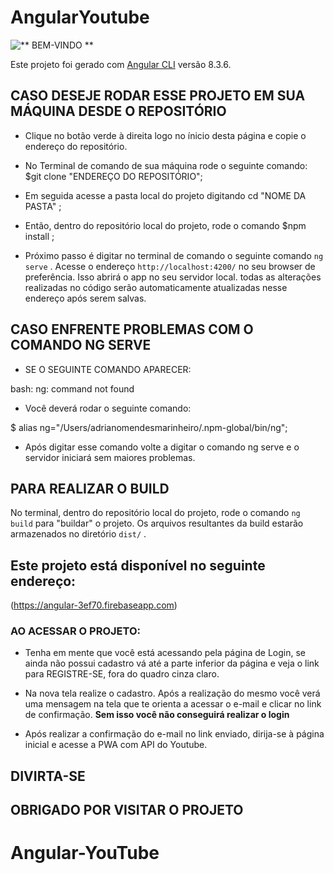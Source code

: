 # AngularYoutube

![** BEM-VINDO **](https://angular-3ef70.firebaseapp.com/assets/img/angulartube.png)

Este projeto foi gerado com [Angular CLI](https://github.com/angular/angular-cli) versão 8.3.6.

## CASO DESEJE RODAR ESSE PROJETO EM SUA MÁQUINA DESDE O REPOSITÓRIO

- Clique no botão verde à direita logo no ínicio desta página e copie o endereço do repositório.

- No Terminal de comando de sua máquina rode o seguinte comando: $git clone "ENDEREÇO DO REPOSITÓRIO";

- Em seguida acesse a pasta local do projeto digitando cd "NOME DA PASTA" ;

- Então, dentro do repositório local do projeto, rode o comando $npm install ;

- Próximo passo é digitar no terminal de comando o seguinte comando `ng serve` . Acesse o endereço `http://localhost:4200/` no seu browser de preferência. Isso abrirá o app no seu servidor local. todas as alterações realizadas no código serão automaticamente atualizadas nesse endereço após serem salvas.

## CASO ENFRENTE PROBLEMAS COM O COMANDO NG SERVE

- SE O SEGUINTE COMANDO APARECER:

bash: ng: command not found

- Você deverá rodar o seguinte comando: 

$ alias ng="/Users/adrianomendesmarinheiro/.npm-global/bin/ng";

- Após digitar esse comando volte a digitar o comando ng serve e o servidor iniciará sem maiores problemas.

## PARA REALIZAR O BUILD

No terminal, dentro do repositório local do projeto, rode o comando `ng build` para "buildar" o projeto. Os arquivos resultantes da build estarão armazenados no diretório `dist/` .

## Este projeto está disponível no seguinte endereço:

  (https://angular-3ef70.firebaseapp.com) 

### AO ACESSAR O PROJETO:

* Tenha em mente que você está acessando pela página de Login, se ainda não possui cadastro vá até a parte inferior da página e veja o link para REGISTRE-SE, fora do quadro cinza claro.

* Na nova tela realize o cadastro. Após a realização do mesmo você verá uma mensagem na tela que te orienta a acessar o e-mail e clicar no link de confirmação. **Sem isso você não conseguirá realizar o login**

* Após realizar a confirmação do e-mail no link enviado, dirija-se à página inicial e acesse a PWA com API do Youtube.

## DIVIRTA-SE ##

## OBRIGADO POR VISITAR O PROJETO

# Angular-YouTube
